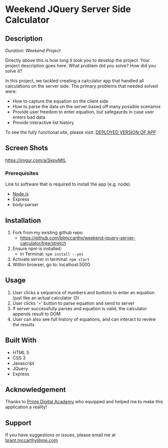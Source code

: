 # Weekend JQuery Server Side Calculator

## Description

_Duration: Weekend Project_

Directly above this is how long it took you to develop the project. Your project description goes here. What problem did you solve? How did you solve it? 

In this project, we tackled creating a calculator app that handled all calculations on the server side. The primary problems that needed solved were:

- How to capture the equation on the client side
- How to parse the data on the server based off many possible scenarios
- Provide user freedom to enter equation, but safegaurds in case user enters bad data
- Provide interactive list history

To see the fully functional site, please visit: [DEPLOYED VERSION OF APP](https://prime-server-calculator.herokuapp.com/)


## Screen Shots

https://imgur.com/a/SepvMtL


### Prerequisites

Link to software that is required to install the app (e.g. node).

- [Node.js](https://nodejs.org/en/)
- Express
- body-parser


## Installation

1. Fork from my existing github repo 
    - https://github.com/blmccarthy/weekend-jquery-server-calculator/tree/stretch
1. Ensure npm is installed:
    - in Terminal: `npm install --yes`
2. Activate server in terminal: `npm start`
3. Within browser, go to: localhost:5000


## Usage

1. User clicks a sequence of numbers and buttons to enter an equation (just like an actual calculator :D)
2. User clicks '=' button to parse equation and send to server
3. If server successfully parses and equation is valid, the calculator appends result to DOM
4. User can also see full history of equations, and can interact to review the results


## Built With

- HTML 5
- CSS 3
- Javascript
- JQuery
- Express


## Acknowledgement
Thanks to [Prime Digital Academy](www.primeacademy.io) who equipped and helped me to make this application a reality!


## Support
If you have suggestions or issues, please email me at brant.mccarthy@me.com